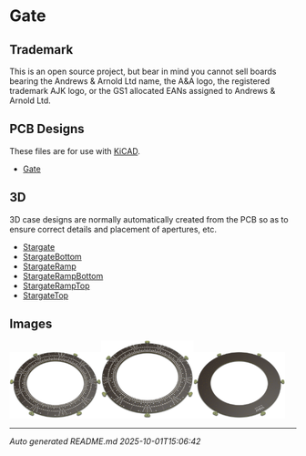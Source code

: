 # Gate

## Trademark

This is an open source project, but bear in mind you cannot sell boards bearing the Andrews & Arnold Ltd name, the A&A logo, the registered trademark AJK logo, or the GS1 allocated EANs assigned to Andrews & Arnold Ltd.

## PCB Designs

These files are for use with [KiCAD](https://www.kicad.org).

- [Gate](Gate.kicad_pro)
## 3D

3D case designs are normally automatically created from the PCB so as to ensure correct details and placement of apertures, etc.

- [Stargate](Stargate.stl)
- [StargateBottom](StargateBottom.stl)
- [StargateRamp](StargateRamp.stl)
- [StargateRampBottom](StargateRampBottom.stl)
- [StargateRampTop](StargateRampTop.stl)
- [StargateTop](StargateTop.stl)

## Images

<img src='Gate.png' width=32%><img src='Gate-90.png' width=32%><img src='Gate-bottom.png' width=32%>

---

*Auto generated README.md 2025-10-01T15:06:42*
